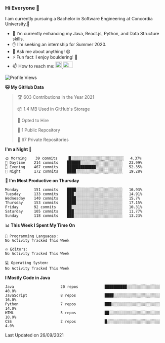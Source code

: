 ### Hi Everyone 👋
I am currently pursuing a Bachelor in Software Engineering at Concordia University.🏫

- 🌱 I’m currently enhancing my Java, React.js, Python, and Data Structure skills.
- ✋ I’m seeking an internship for Summer 2020.
- 💬 Ask me about anything! 😄
- ⚡ Fun fact: I enjoy bouldering! 🧗‍
- 📫 How to reach me: <a href="https://www.linkedin.com/in/siu-tong-ye/" target="_blank"> <img width="20px" width="32" src="https://cdn.jsdelivr.net/npm/simple-icons@v3/icons/linkedin.svg" /> </a> <a href="mailto:SiuTongYe@gmail.com" target="_blank"> <img height="20" width="32" src="https://cdn.jsdelivr.net/npm/simple-icons@v3/icons/gmail.svg" /> </a>

<!--START_SECTION:waka-->
![Profile Views](http://img.shields.io/badge/Profile%20Views-1-blue)

**🐱 My GitHub Data** 

> 🏆 603 Contributions in the Year 2021
 > 
> 📦 1.4 MB Used in GitHub's Storage 
 > 
> 💼 Opted to Hire
 > 
> 📜 1 Public Repository 
 > 
> 🔑 67 Private Repositories  
 > 
**I'm a Night 🦉** 

```text
🌞 Morning    39 commits     █░░░░░░░░░░░░░░░░░░░░░░░░   4.37% 
🌆 Daytime    214 commits    ██████░░░░░░░░░░░░░░░░░░░   23.99% 
🌃 Evening    467 commits    █████████████░░░░░░░░░░░░   52.35% 
🌙 Night      172 commits    ████░░░░░░░░░░░░░░░░░░░░░   19.28%

```
📅 **I'm Most Productive on Thursday** 

```text
Monday       151 commits    ████░░░░░░░░░░░░░░░░░░░░░   16.93% 
Tuesday      133 commits    ███░░░░░░░░░░░░░░░░░░░░░░   14.91% 
Wednesday    140 commits    ████░░░░░░░░░░░░░░░░░░░░░   15.7% 
Thursday     153 commits    ████░░░░░░░░░░░░░░░░░░░░░   17.15% 
Friday       92 commits     ██░░░░░░░░░░░░░░░░░░░░░░░   10.31% 
Saturday     105 commits    ███░░░░░░░░░░░░░░░░░░░░░░   11.77% 
Sunday       118 commits    ███░░░░░░░░░░░░░░░░░░░░░░   13.23%

```


📊 **This Week I Spent My Time On** 

```text
💬 Programming Languages: 
No Activity Tracked This Week

🔥 Editors: 
No Activity Tracked This Week

💻 Operating System: 
No Activity Tracked This Week

```

**I Mostly Code in Java** 

```text
Java                     20 repos            ██████████░░░░░░░░░░░░░░░   40.0% 
JavaScript               8 repos             ████░░░░░░░░░░░░░░░░░░░░░   16.0% 
Python                   7 repos             ███░░░░░░░░░░░░░░░░░░░░░░   14.0% 
HTML                     5 repos             ██░░░░░░░░░░░░░░░░░░░░░░░   10.0% 
CSS                      2 repos             █░░░░░░░░░░░░░░░░░░░░░░░░   4.0%

```



 Last Updated on 26/09/2021
<!--END_SECTION:waka-->
